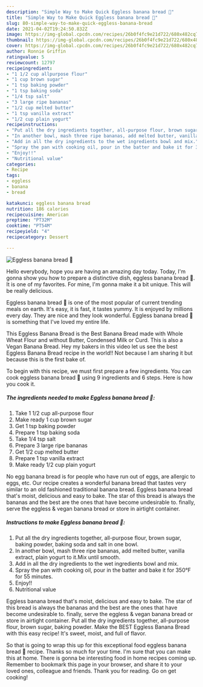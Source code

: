 ```yaml
---
description: "Simple Way to Make Quick Eggless banana bread 🍞"
title: "Simple Way to Make Quick Eggless banana bread 🍞"
slug: 80-simple-way-to-make-quick-eggless-banana-bread
date: 2021-04-02T19:24:50.832Z
image: https://img-global.cpcdn.com/recipes/26b0f4fc9e21d722/680x482cq70/eggless-banana-bread-recipe-main-photo.jpg
thumbnail: https://img-global.cpcdn.com/recipes/26b0f4fc9e21d722/680x482cq70/eggless-banana-bread-recipe-main-photo.jpg
cover: https://img-global.cpcdn.com/recipes/26b0f4fc9e21d722/680x482cq70/eggless-banana-bread-recipe-main-photo.jpg
author: Ronnie Griffin
ratingvalue: 5
reviewcount: 12797
recipeingredient:
- "1 1/2 cup allpurpose flour"
- "1 cup brown sugar"
- "1 tsp baking powder"
- "1 tsp baking soda"
- "1/4 tsp salt"
- "3 large ripe bananas"
- "1/2 cup melted butter"
- "1 tsp vanilla extract"
- "1/2 cup plain yogurt"
recipeinstructions:
- "Put all the dry ingredients together, all-purpose flour, brown sugar, baking powder, baking soda and salt in one bowl."
- "In another bowl, mash three ripe bananas, add melted butter, vanilla extract, plain yogurt to it.Mix until smooth."
- "Add in all the dry ingredients to the wet ingredients bowl and mix."
- "Spray the pan with cooking oil, pour in the batter and bake it for 350°F for 55 minutes."
- "Enjoy!!"
- "Nutritional value"
categories:
- Recipe
tags:
- eggless
- banana
- bread

katakunci: eggless banana bread 
nutrition: 186 calories
recipecuisine: American
preptime: "PT32M"
cooktime: "PT54M"
recipeyield: "4"
recipecategory: Dessert

---
```



![Eggless banana bread 🍞](https://img-global.cpcdn.com/recipes/26b0f4fc9e21d722/680x482cq70/eggless-banana-bread-recipe-main-photo.jpg)

Hello everybody, hope you are having an amazing day today. Today, I'm gonna show you how to prepare a distinctive dish, eggless banana bread 🍞. It is one of my favorites. For mine, I'm gonna make it a bit unique. This will be really delicious.

Eggless banana bread 🍞 is one of the most popular of current trending meals on earth. It's easy, it is fast, it tastes yummy. It is enjoyed by millions every day. They are nice and they look wonderful. Eggless banana bread 🍞 is something that I've loved my entire life.

This Eggless Banana Bread is the Best Banana Bread made with Whole Wheat Flour and without Butter, Condensed Milk or Curd. This is also a Vegan Banana Bread. Hey my bakers in this video let us see the best Eggless Banana Bread recipe in the world!! Not because I am sharing it but because this is the first bake of.


To begin with this recipe, we must first prepare a few ingredients. You can cook eggless banana bread 🍞 using 9 ingredients and 6 steps. Here is how you cook it.

<!--inarticleads1-->

##### The ingredients needed to make Eggless banana bread 🍞:

1. Take 1 1/2 cup all-purpose flour
1. Make ready 1 cup brown sugar
1. Get 1 tsp baking powder
1. Prepare 1 tsp baking soda
1. Take 1/4 tsp salt
1. Prepare 3 large ripe bananas
1. Get 1/2 cup melted butter
1. Prepare 1 tsp vanilla extract
1. Make ready 1/2 cup plain yogurt


No egg banana bread is for people who have run out of eggs, are allergic to eggs, etc. Our recipe creates a wonderful banana bread that tastes very similar to an old fashioned traditional banana bread. Eggless banana bread that&#39;s moist, delicious and easy to bake. The star of this bread is always the bananas and the best are the ones that have become undesirable to. finally, serve the eggless &amp; vegan banana bread or store in airtight container. 

<!--inarticleads2-->

##### Instructions to make Eggless banana bread 🍞:

1. Put all the dry ingredients together, all-purpose flour, brown sugar, baking powder, baking soda and salt in one bowl.
1. In another bowl, mash three ripe bananas, add melted butter, vanilla extract, plain yogurt to it.Mix until smooth.
1. Add in all the dry ingredients to the wet ingredients bowl and mix.
1. Spray the pan with cooking oil, pour in the batter and bake it for 350°F for 55 minutes.
1. Enjoy!!
1. Nutritional value


Eggless banana bread that&#39;s moist, delicious and easy to bake. The star of this bread is always the bananas and the best are the ones that have become undesirable to. finally, serve the eggless &amp; vegan banana bread or store in airtight container. Put all the dry ingredients together, all-purpose flour, brown sugar, baking powder. Make the BEST Eggless Banana Bread with this easy recipe! It&#39;s sweet, moist, and full of flavor. 

So that is going to wrap this up for this exceptional food eggless banana bread 🍞 recipe. Thanks so much for your time. I'm sure that you can make this at home. There is gonna be interesting food in home recipes coming up. Remember to bookmark this page in your browser, and share it to your loved ones, colleague and friends. Thank you for reading. Go on get cooking!

